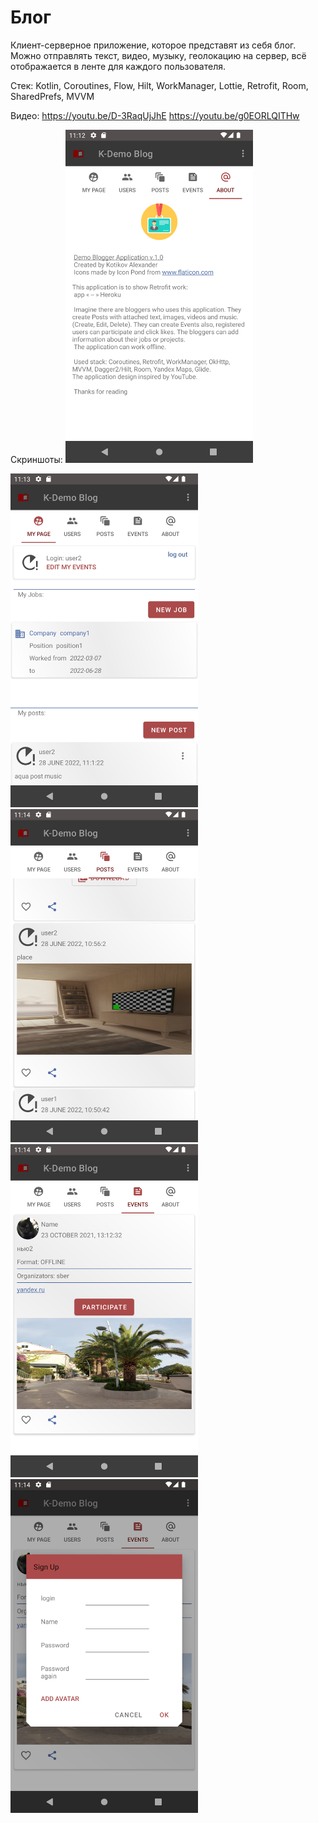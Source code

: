 Блог
=======
Клиент-серверное приложение, которое представят из себя блог. Можно отправлять текст, видео, музыку, геолокацию на сервер, всё отображается в ленте для каждого пользователя.


Стек: Kotlin, Coroutines, Flow, Hilt, WorkManager, Lottie, Retrofit, Room, SharedPrefs, MVVM

Видео:
https://youtu.be/D-3RaqUjJhE
https://youtu.be/g0EORLQITHw

Скриншоты:
<img src="https://github.com/AlexanderKott/client-server-blog/blob/main/images/Screenshot_1656414777.png?raw=true" width="300"/>

<img src="https://github.com/AlexanderKott/client-server-blog/blob/main/images/Screenshot_1656414805.png?raw=true" width="300"/>


<img src="https://github.com/AlexanderKott/client-server-blog/blob/main/images/Screenshot_1656414841.png?raw=true" width="300"/>


<img src="https://github.com/AlexanderKott/client-server-blog/blob/main/images/Screenshot_1656414850.png?raw=true" width="300"/>


<img src="https://github.com/AlexanderKott/client-server-blog/blob/main/images/Screenshot_1656414878.png?raw=true" width="300"/>